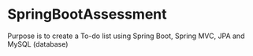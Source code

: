 # SpringBootAssessment

Purpose is to create a To-do list using Spring Boot, Spring MVC, JPA and MySQL (database)
